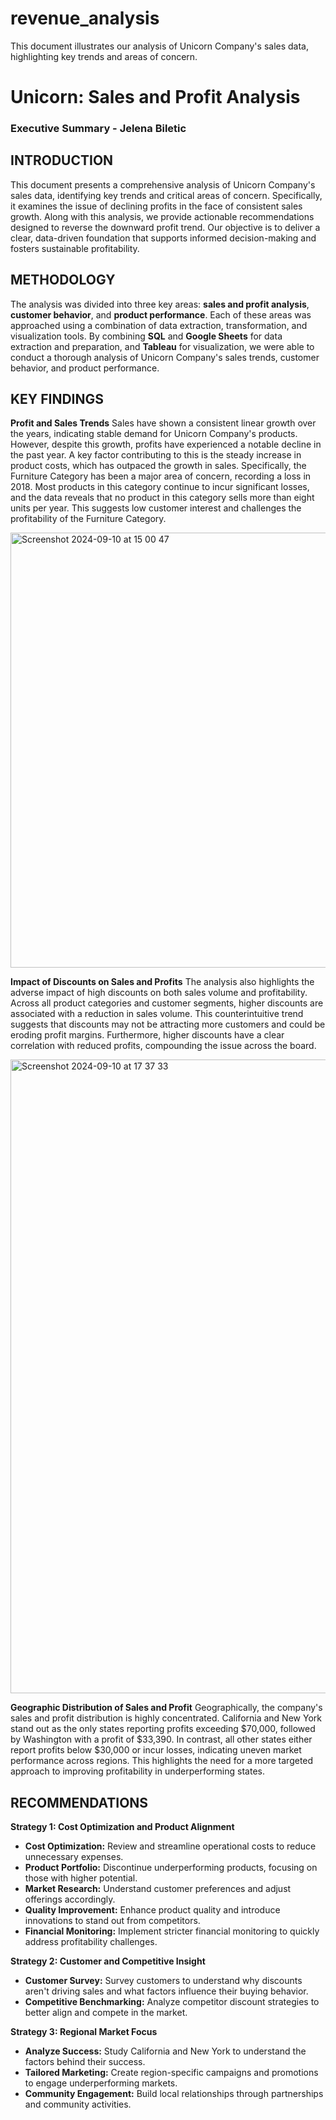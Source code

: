 # revenue_analysis
This document illustrates our analysis of Unicorn Company's sales data, highlighting key trends and areas of concern.
# **Unicorn: Sales and Profit Analysis**
### **Executive Summary - Jelena Biletic**
## **INTRODUCTION**
This document presents a comprehensive analysis of Unicorn Company's sales data, identifying key trends and critical areas of concern. Specifically, it examines the issue of declining profits in the face of consistent sales growth. Along with this analysis, we provide actionable recommendations designed to reverse the downward profit trend. Our objective is to deliver a clear, data-driven foundation that supports informed decision-making and fosters sustainable profitability.
## **METHODOLOGY**
The analysis was divided into three key areas: **sales and profit analysis**, **customer behavior**, and **product performance**. Each of these areas was approached using a combination of data extraction, transformation, and visualization tools.
By combining **SQL** and **Google Sheets** for data extraction and preparation, and **Tableau** for visualization, we were able to conduct a thorough analysis of Unicorn Company's sales trends, customer behavior, and product performance.

## **KEY FINDINGS**
**Profit and Sales Trends**
Sales have shown a consistent linear growth over the years, indicating stable demand for Unicorn Company's products. However, despite this growth, profits have experienced a notable decline in the past year. A key factor contributing to this is the steady increase in product costs, which has outpaced the growth in sales. Specifically, the Furniture Category has been a major area of concern, recording a loss in 2018. Most products in this category continue to incur significant losses, and the data reveals that no product in this category sells more than eight units per year. This suggests low customer interest and challenges the profitability of the Furniture Category.

<img width="696" alt="Screenshot 2024-09-10 at 15 00 47" src="https://github.com/user-attachments/assets/7b2c8f55-4926-4ea2-9770-013e877f0cef">

**Impact of Discounts on Sales and Profits**
The analysis also highlights the adverse impact of high discounts on both sales volume and profitability. Across all product categories and customer segments, higher discounts are associated with a reduction in sales volume. This counterintuitive trend suggests that discounts may not be attracting more customers and could be eroding profit margins. Furthermore, higher discounts have a clear correlation with reduced profits, compounding the issue across the board.

<img width="1014" alt="Screenshot 2024-09-10 at 17 37 33" src="https://github.com/user-attachments/assets/00589a27-b7e2-4acd-9d18-e54f45d0b037">


**Geographic Distribution of Sales and Profit**
Geographically, the company's sales and profit distribution is highly concentrated. California and New York stand out as the only states reporting profits exceeding $70,000, followed by Washington with a profit of $33,390. In contrast, all other states either report profits below $30,000 or incur losses, indicating uneven market performance across regions. This highlights the need for a more targeted approach to improving profitability in underperforming states.
## **RECOMMENDATIONS**
**Strategy 1: Cost Optimization and Product Alignment**
* **Cost Optimization:** Review and streamline operational costs to reduce unnecessary expenses.
* **Product Portfolio:** Discontinue underperforming products, focusing on those with higher potential.
* **Market Research:** Understand customer preferences and adjust offerings accordingly.
* **Quality Improvement:** Enhance product quality and introduce innovations to stand out from competitors.
* **Financial Monitoring:** Implement stricter financial monitoring to quickly address profitability challenges.
  
**Strategy 2: Customer and Competitive Insight**
* **Customer Survey:** Survey customers to understand why discounts aren't driving sales and what factors influence their buying behavior.
* **Competitive Benchmarking:** Analyze competitor discount strategies to better align and compete in the market.
  
**Strategy 3: Regional Market Focus**
* **Analyze Success:** Study California and New York to understand the factors behind their success.
* **Tailored Marketing:** Create region-specific campaigns and promotions to engage underperforming markets.
* **Community Engagement:** Build local relationships through partnerships and community activities.
